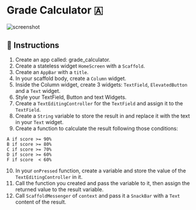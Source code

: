 # Grade Calculator 🇦

![screenshot](https://user-images.githubusercontent.com/84308096/158198001-e9017006-6726-44d0-8ada-95b709eed7ff.png)

## 🍋 Instructions

1. Create an app called: grade_calculator.
2. Create a stateless widget `HomeScreen` with a `Scaffold`.
3. Create an `AppBar` with a `title`.
4. In your scaffold body, create a `Column` widget.
5. Inside the Column widget, create 3 widgets: `TextField`, `ElevatedButton` and a `Text` widget.
6. Style your TextField, Button and text Widgets.
7. Create a `TextEditingController` for the `TextField` and assign it to the `TextField`.
8. Create a `String` variable to store the result in and replace it with the text in your `Text` widget.
9. Create a function to calculate the result following those conditions:

```
A if score >= 90%
B if score >= 80%
C if score >= 70%
D if score >= 60%
F if score  < 60%
```

10. In your `onPressed` function, create a variable and store the value of the `TextEditingController` in it.
11. Call the function you created and pass the variable to it, then assign the returned value to the result variable.
12. Call `ScaffoldMessenger` of `context` and pass it a `SnackBar` with a `Text` content of the result.

